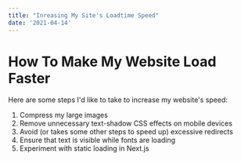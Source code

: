 ```yaml
---
title: "Inreasing My Site's Loadtime Speed"
date: '2021-04-14'
---
```


# How To Make My Website Load Faster

Here are some steps I'd like to take to increase my website's speed:

1. Compress my large images
2. Remove unnecessary text-shadow CSS effects on mobile devices
3. Avoid (or takes some other steps to speed up) excessive redirects
4. Ensure that text is visible while fonts are loading
5. Experiment with static loading in Next.js